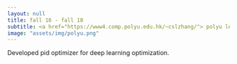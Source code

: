 ```yaml
---
layout: null
title: fall 16 - fall 18
subtitle: <a href="https://www4.comp.polyu.edu.hk/~cslzhang/"> polyu lei zhang Computer Vision Lab </a>
image: "assets/img/polyu.png"
---
```

Developed pid optimizer for deep learning optimization.
